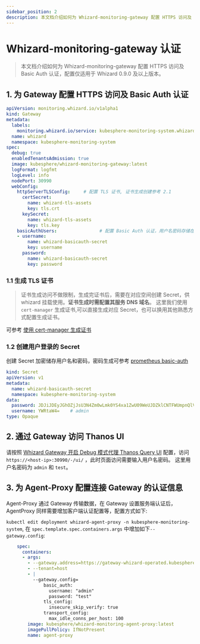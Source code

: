 ```yaml
---
sidebar_position: 2
description: 本文档介绍如何为 Whizard-monitoring-gateway 配置 HTTPS 访问及 Basic Auth 认证，配置仅适用于 Whizard 0.9.0 及以上版本。
---
```

# Whizard-monitoring-gateway 认证

> 本文档介绍如何为 Whizard-monitoring-gateway 配置 HTTPS 访问及 Basic Auth 认证，配置仅适用于 Whizard 0.9.0 及以上版本。

## 1. 为 Gateway 配置 HTTPS 访问及 Basic Auth 认证

```yaml
apiVersion: monitoring.whizard.io/v1alpha1
kind: Gateway
metadata:
  labels:
    monitoring.whizard.io/service: kubesphere-monitoring-system.whizard
  name: whizard
  namespace: kubesphere-monitoring-system
spec:
  debug: true
  enabledTenantsAdmission: true
  image: kubesphere/whizard-monitoring-gateway:latest
  logFormat: logfmt
  logLevel: info
  nodePort: 30990
  webConfig:
    httpServerTLSConfig:     # 配置 TLS 证书, 证书生成创建参考 2.1
      certSecret:
        name: whizard-tls-assets
        key: tls.crt
      keySecret:
        name: whizard-tls-assets
        key: tls.key
    basicAuthUsers:                # 配置 Basic Auth 认证，用户名密码存储在 Secret 中，创建参考 2.2
    - username: 
        name: whizard-basicauth-secret
        key: username
      password: 
        name: whizard-basicauth-secret
        key: password
```

### 1.1 生成 TLS 证书

> 证书生成访问不做限制，生成完证书后，需要在对应空间创建 Secret，供 whizard 挂载使用。**证书生成时需配置其服务 DNS 域名**。
> 这里我们使用 `cert-manager` 生成证书,可以直接生成对应 Secret，也可以换用其他熟悉方式配置生成证书。

可参考 [使用 cert-manager 生成证书](./securing-communications-with-TLS.md)

### 1.2 创建用户登录的 Secret

创建 Secret 加密储存用户名和密码，密码生成可参考 [prometheus basic-auth](https://prometheus.io/docs/guides/basic-auth/#hashing-a-password)

```yaml
kind: Secret
apiVersion: v1
metadata:
  name: whizard-basicauth-secret
  namespace: kubesphere-monitoring-system
data:
  password: JDJiJDEyJGhOZjJsU3N4Zm0wLmk0YS4xa1ZwU09WeUJDZklCNTFWUmpnQlV5djZrZG55VGxnV2o4MUF5   # test
  username: YWRtaW4=    # admin
type: Opaque
```

## 2. 通过 Gateway 访问 Thanos UI

请按照 [Whizard Gateway 开启 Debug 模式代理 Thanos Query UI](../faq/debug-ui.md) 配置，访问 `https://<host-ip>:30990/-/ui/` ，此时页面访问需要输入用户名密码。
这里用户名密码为 `admin` 和 `test`。

## 3. 为 Agent-Proxy 配置连接 Gateway 的认证信息

Agent-Proxy 通过 Gateway 传输数据，在 Gateway 设置服务端认证后，AgentProxy 同样需要增加客户端认证配置等，配置方式如下:

`kubectl edit deployment whizard-agent-proxy -n kubesphere-monitoring-system`, 在 `spec.template.spec.containers.args` 中增加如下`--gateway.config`:

```yaml
    spec:
      containers:
      - args:
        - --gateway.address=https://gateway-whizard-operated.kubesphere-monitoring-system.svc:9090    # Gateway 服务地址，注意为 https 地址
        - --tenant=host
        - |
          --gateway.config=                                        
              basic_auth:
                username: "admin"
                password: "test"
              tls_config:
                insecure_skip_verify: true
              transport_config:
                max_idle_conns_per_host: 100
        image: kubesphere/whizard-monitoring-agent-proxy:latest
        imagePullPolicy: IfNotPresent
        name: agent-proxy                
```
